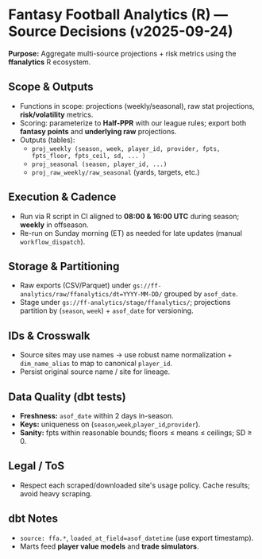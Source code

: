 # Fantasy Football Analytics (R) — Source Decisions (v2025-09-24)

**Purpose:** Aggregate multi-source projections + risk metrics using the **ffanalytics** R ecosystem.

## Scope & Outputs

- Functions in scope: projections (weekly/seasonal), raw stat projections, **risk/volatility** metrics.
- Scoring: parameterize to **Half-PPR** with our league rules; export both **fantasy points** and **underlying raw** projections.
- Outputs (tables):
  - `proj_weekly (season, week, player_id, provider, fpts, fpts_floor, fpts_ceil, sd, ... )`
  - `proj_seasonal (season, player_id, ...)`
  - `proj_raw_weekly/raw_seasonal` (yards, targets, etc.)

## Execution & Cadence

- Run via R script in CI aligned to **08:00 & 16:00 UTC** during season; **weekly** in offseason.
- Re-run on Sunday morning (ET) as needed for late updates (manual `workflow_dispatch`).

## Storage & Partitioning

- Raw exports (CSV/Parquet) under `gs://ff-analytics/raw/ffanalytics/dt=YYYY-MM-DD/` grouped by `asof_date`.
- Stage under `gs://ff-analytics/stage/ffanalytics/`; projections partition by (`season`, `week`) + `asof_date` for versioning.

## IDs & Crosswalk

- Source sites may use names → use robust name normalization + `dim_name_alias` to map to canonical `player_id`.
- Persist original source name / site for lineage.

## Data Quality (dbt tests)

- **Freshness:** `asof_date` within 2 days in-season.
- **Keys:** uniqueness on (`season`,`week`,`player_id`,`provider`).
- **Sanity:** fpts within reasonable bounds; floors ≤ means ≤ ceilings; SD ≥ 0.

## Legal / ToS

- Respect each scraped/downloaded site's usage policy. Cache results; avoid heavy scraping.

## dbt Notes

- `source: ffa.*`, `loaded_at_field=asof_datetime` (use export timestamp).
- Marts feed **player value models** and **trade simulators**.

